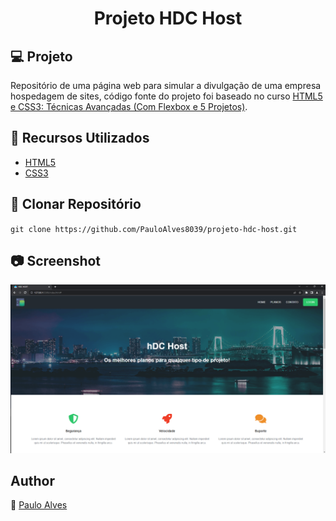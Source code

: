 <h1 align="center">Projeto HDC Host</h1>

## :computer: Projeto
Repositório de uma página web para simular a divulgação de uma empresa hospedagem de sites, código fonte do projeto foi baseado no curso 
[HTML5 e CSS3: Técnicas Avançadas (Com Flexbox e 5 Projetos)](https://www.udemy.com/course/html5-e-css3-tecnicas-avancadas-com-flexbox-e-3-projetos/).

## :wrench: Recursos Utilizados
- [HTML5](https://www.w3schools.com/html/)
- [CSS3](https://www.w3schools.com/css/)

## :floppy_disk: Clonar Repositório

`git clone https://github.com/PauloAlves8039/projeto-hdc-host.git`

## :camera: Screenshot

<p align="center"> <img src="https://github.com/PauloAlves8039/projeto-hdc-host/blob/master/assets/images/screenshot.png" /> </p>

## Author
:boy: [Paulo Alves](https://github.com/PauloAlves8039)
